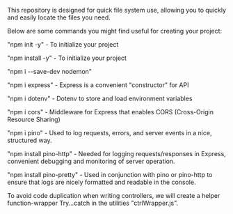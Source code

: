 This repository is designed for quick file system use, allowing you to quickly and easily locate the files you need.

Below are some commands you might find useful for creating your project:

"npm init -y" - To initialize your project

"npm install -y" - To initialize your project

"npm i --save-dev nodemon"

"npm i express" - Express is a convenient "constructor" for API 

"npm i dotenv" - Dotenv to store and load environment variables

"npm i cors" - Middleware for Express that enables CORS (Cross-Origin Resource Sharing)

"npm i pino" - Used to log requests, errors, and server events in a nice, structured way.

"npm install pino-http" - Needed for logging requests/responses in Express, convenient debugging and monitoring of server operation.

"npm install pino-pretty" - Used in conjunction with pino or pino-http to ensure that logs are nicely formatted and readable in the console.

To avoid code duplication when writing controllers, we will create a helper function-wrapper Try...catch in the utilities "ctrlWrapper.js".
